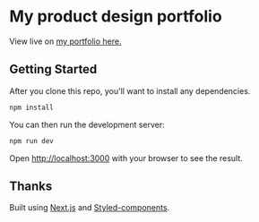 # My product design portfolio

View live on [my portfolio here.](https://zaneriley)

## Getting Started

After you clone this repo, you'll want to install any dependencies.

```bash
npm install
```

You can then run the development server:

```bash
npm run dev
```

Open [http://localhost:3000](http://localhost:3000) with your browser to see the result.

## Thanks

Built using [Next.js](https://nextjs.org/) and [Styled-components](https://styled-components.com/). 


